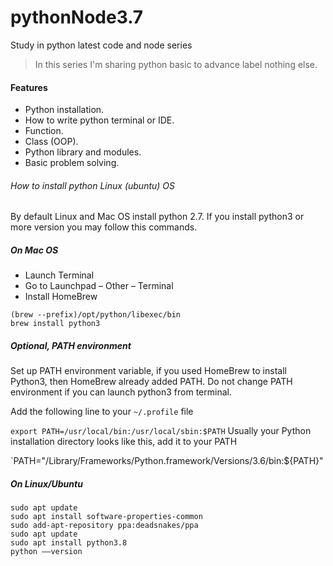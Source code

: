 # pythonNode3.7
Study in python latest code and node series

> In this series I'm sharing python basic to advance label nothing else.

#### Features

- Python installation.
- How to write python terminal or IDE.
- Function.
- Class (OOP).
- Python library and modules.
- Basic problem solving.


###### How to install python Linux (ubuntu) OS

By default Linux and Mac OS install python 2.7. If you install python3 or more version you may follow this commands.

##### On Mac OS
- Launch Terminal
- Go to Launchpad – Other – Terminal
- Install HomeBrew
```
(brew --prefix)/opt/python/libexec/bin
brew install python3
```

##### Optional, PATH environment
Set up PATH environment variable, if you used HomeBrew to install Python3, then HomeBrew already added PATH. Do not 
change PATH environment if you can launch python3 from terminal.

Add the following line to your `~/.profile` file

`export PATH=/usr/local/bin:/usr/local/sbin:$PATH`
Usually your Python installation directory looks like this, add it to your PATH

`PATH="/Library/Frameworks/Python.framework/Versions/3.6/bin:${PATH}"

##### On Linux/Ubuntu
```
sudo apt update
sudo apt install software-properties-common
sudo add-apt-repository ppa:deadsnakes/ppa
sudo apt update
sudo apt install python3.8
python ––version
```

